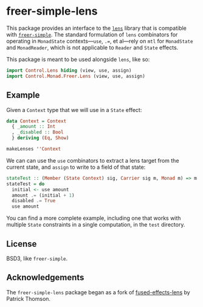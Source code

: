 # freer-simple-lens

This package provides an interface to the [`lens`](https://github.com/ekmett/lens) library that is compatible with [`freer-simple`](https://github.com/lexi-lambda/freer-simple). The standard formulation of `lens` combinators for operating in `MonadState` contexts—`use`, `.=`, et al—rely on `mtl` for `MonadState` and `MonadReader`, which is not applicable to `Reader` and `State` effects.

This package is meant to be used alongside `lens`, like so:

``` haskell
import Control.Lens hiding (view, use, assign)
import Control.Monad.Freer.Lens (view, use, assign)
```

## Example

Given a `Context` type that we will use in a `State` effect:

``` haskell
data Context = Context
  { _amount :: Int
  , _disabled :: Bool
  } deriving (Eq, Show)

makeLenses ''Context
```

We can can use the `use` combinators to extract a lens target from the current state, and `assign` to write to a field of that state:

``` haskell
stateTest :: (Member (State Context) sig, Carrier sig m, Monad m) => m Int
stateTest = do
  initial <- use amount
  amount .= (initial + 1)
  disabled .= True
  use amount
```

You can find a more complete example, including one that works with multiple `State` constraints in a single computation, in the `test` directory.

## License

BSD3, like `freer-simple`.

## Acknowledgements

The `freer-simple-lens` package began as a fork of [fused-effects-lens](https://github.com/fused-effects/fused-effects-lens) by Patrick Thomson.
